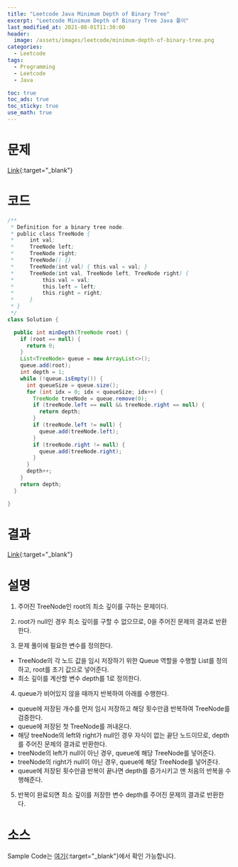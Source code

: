 ```yaml
---
title: "Leetcode Java Minimum Depth of Binary Tree"
excerpt: "Leetcode Minimum Depth of Binary Tree Java 풀이"
last_modified_at: 2021-08-01T11:30:00
header:
  image: /assets/images/leetcode/minimum-depth-of-binary-tree.png
categories:
  - Leetcode
tags:
  - Programming
  - Leetcode
  - Java

toc: true
toc_ads: true
toc_sticky: true
use_math: true
---
```

# 문제
[Link](https://leetcode.com/problems/minimum-depth-of-binary-tree/){:target="_blank"}

# 코드
```java
/**
 * Definition for a binary tree node.
 * public class TreeNode {
 *     int val;
 *     TreeNode left;
 *     TreeNode right;
 *     TreeNode() {}
 *     TreeNode(int val) { this.val = val; }
 *     TreeNode(int val, TreeNode left, TreeNode right) {
 *         this.val = val;
 *         this.left = left;
 *         this.right = right;
 *     }
 * }
 */
class Solution {

  public int minDepth(TreeNode root) {
    if (root == null) {
      return 0;
    }
    List<TreeNode> queue = new ArrayList<>();
    queue.add(root);
    int depth = 1;
    while (!queue.isEmpty()) {
      int queueSize = queue.size();
      for (int idx = 0; idx < queueSize; idx++) {
        TreeNode treeNode = queue.remove(0);
        if (treeNode.left == null && treeNode.right == null) {
          return depth;
        }
        if (treeNode.left != null) {
          queue.add(treeNode.left);
        }
        if (treeNode.right != null) {
          queue.add(treeNode.right);
        }
      }
      depth++;
    }
    return depth;
  }

}
```

# 결과
[Link](https://leetcode.com/submissions/detail/531329595/){:target="_blank"}

# 설명
1. 주어진 TreeNode인 root의 최소 깊이를 구하는 문제이다.

2. root가 null인 경우 최소 깊이를 구할 수 없으므로, 0을 주어진 문제의 결과로 반환한다.

3. 문제 풀이에 필요한 변수를 정의한다.
- TreeNode의 각 노드 값을 임시 저장하기 위한 Queue 역할을 수행할 List를 정의하고, root를 초기 값으로 넣어준다.
- 최소 깊이를 계산할 변수 depth를 1로 정의한다.

4. queue가 비어있지 않을 때까지 반복하여 아래를 수행한다.
- queue에 저장된 개수를 먼저 임시 저장하고 해당 횟수만큼 반복하여 TreeNode를 검증한다.
- queue에 저장된 첫 TreeNode를 꺼내온다.
- 해당 treeNode의 left와 right가 null인 경우 자식이 없는 끝단 노드이므로, depth를 주어진 문제의 결과로 반환한다.
- treeNode의 left가 null이 아닌 경우, queue에 해당 TreeNode를 넣어준다.
- treeNode의 right가 null이 아닌 경우, queue에 해당 TreeNode를 넣어준다.
- queue에 저장된 횟수만큼 반복이 끝나면 depth를 증가시키고 맨 처음의 반복을 수행해준다.

5. 반복이 완료되면 최소 깊이를 저장한 변수 depth를 주어진 문제의 결과로 반환한다.

# 소스
Sample Code는 [여기](https://github.com/GracefulSoul/leetcode/blob/master/src/main/java/gracefulsoul/problems/MinimumDepthOfBinaryTree.java){:target="_blank"}에서 확인 가능합니다.